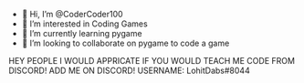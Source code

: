 - 👋 Hi, I’m @CoderCoder100
- 👀 I’m interested in Coding Games
- 🌱 I’m currently learning pygame
- 💞️ I’m looking to collaborate on pygame to code a game


HEY PEOPLE I WOULD APPRICATE IF YOU WOULD TEACH ME CODE FROM DISCORD! ADD ME ON DISCORD! USERNAME: LohitDabs#8044

<!---
CoderCoder100/CoderCoder100 is a ✨ special ✨ repository because its `README.md` (this file) appears on your GitHub profile.
You can click the Preview link to take a look at your changes.
--->
